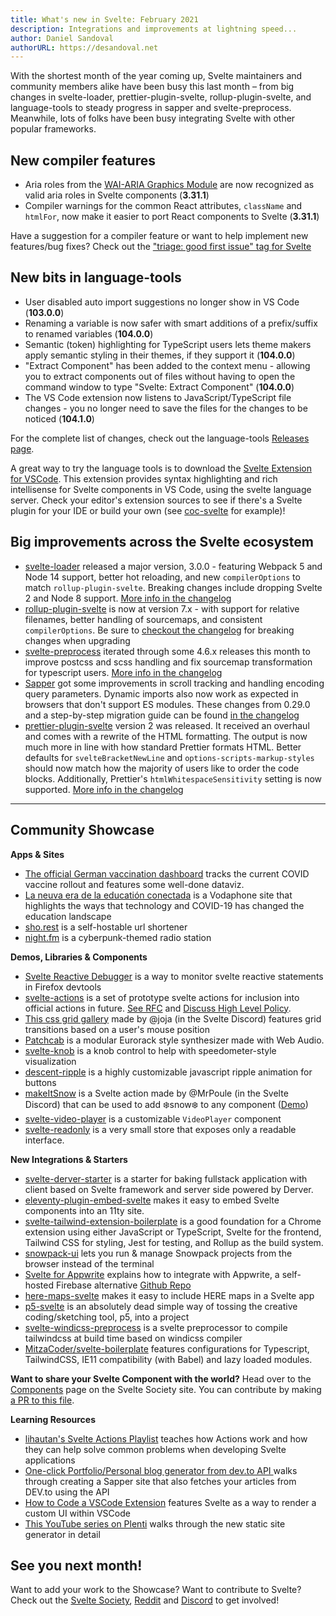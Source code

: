 ```yaml
---
title: What's new in Svelte: February 2021
description: Integrations and improvements at lightning speed...
author: Daniel Sandoval
authorURL: https://desandoval.net
---
```


With the shortest month of the year coming up, Svelte maintainers and community members alike have been busy this last month – from big changes in svelte-loader, prettier-plugin-svelte, rollup-plugin-svelte, and language-tools to steady progress in sapper and svelte-preprocess. Meanwhile, lots of folks have been busy integrating Svelte with other popular frameworks.

## New compiler features
- Aria roles from the [WAI-ARIA Graphics Module](https://www.w3.org/TR/graphics-aria-1.0/#role_definitions) are now recognized as valid aria roles in Svelte components (**3.31.1**)
- Compiler warnings for the common React attributes, `className` and `htmlFor`, now make it easier to port React components to Svelte (**3.31.1**)

Have a suggestion for a compiler feature or want to help implement new features/bug fixes? Check out the ["triage: good first issue" tag for Svelte](https://github.com/sveltejs/svelte/issues?q=is%3Aopen+is%3Aissue+label%3A%22triage%3A+good+first+issue%22)


## New bits in language-tools

- User disabled auto import suggestions no longer show in VS Code (**103.0.0**)
- Renaming a variable is now safer with smart additions of a prefix/suffix to renamed variables (**104.0.0**)
- Semantic (token) highlighting for TypeScript users lets theme makers apply semantic styling in their themes, if they support it (**104.0.0**)
- "Extract Component" has been added to the context menu - allowing you to extract components out of files without having to open the command window to type "Svelte: Extract Component" (**104.0.0**)
- The VS Code extension now listens to JavaScript/TypeScript file changes - you no longer need to save the files for the changes to be noticed (**104.1.0**)

For the complete list of changes, check out the language-tools [Releases page](https://github.com/sveltejs/language-tools/releases).

A great way to try the language tools is to download the [Svelte Extension for VSCode](https://marketplace.visualstudio.com/items?itemName=svelte.svelte-vscode). This extension provides syntax highlighting and rich intellisense for Svelte components in VS Code, using the svelte language server. Check your editor's extension sources to see if there's a Svelte plugin for your IDE or build your own (see [coc-svelte](https://github.com/coc-extensions/coc-svelte) for example)!

## Big improvements across the Svelte ecosystem

- [svelte-loader](https://github.com/sveltejs/svelte-loader) released a major version, 3.0.0 - featuring Webpack 5 and Node 14 support, better hot reloading, and new `compilerOptions` to match `rollup-plugin-svelte`. Breaking changes include dropping Svelte 2 and Node 8 support. [More info in the changelog](https://github.com/sveltejs/svelte-loader/blob/master/CHANGELOG.md)
- [rollup-plugin-svelte](https://github.com/sveltejs/rollup-plugin-svelte) is now at version 7.x - with support for relative filenames, better handling of sourcemaps, and consistent `compilerOptions`. Be sure to [checkout the changelog](https://github.com/sveltejs/rollup-plugin-svelte/blob/master/CHANGELOG.md) for breaking changes when upgrading
- [svelte-preprocess](https://github.com/sveltejs/svelte-preprocess) iterated through some 4.6.x releases this month to improve postcss and scss handling and fix sourcemap transformation for typescript users. [More info in the changelog](https://github.com/sveltejs/svelte-preprocess/blob/main/CHANGELOG.md)
- [Sapper](https://github.com/sveltejs/sapper) got some improvements in scroll tracking and handling encoding query parameters. Dynamic imports also now work as expected in browsers that don't support ES modules. These changes from 0.29.0 and a step-by-step migration guide can be found [in the changelog](https://github.com/sveltejs/sapper/blob/master/CHANGELOG.md)
- [prettier-plugin-svelte](https://github.com/sveltejs/prettier-plugin-svelte) version 2 was released. It received an overhaul and comes with a rewrite of the HTML formatting. The output is now much more in line with how standard Prettier formats HTML. Better defaults for `svelteBracketNewLine` and `options-scripts-markup-styles` should now match how the majority of users like to order the code blocks. Additionally, Prettier's `htmlWhitespaceSensitivity` setting is now supported. [More info in the changelog](https://github.com/sveltejs/prettier-plugin-svelte/blob/master/CHANGELOG.md)

---

## Community Showcase

**Apps & Sites**

- [The official German vaccination dashboard](https://impfdashboard.de/) tracks the current COVID vaccine rollout and features some well-done dataviz.
- [La neuva era de la educatión conectada](https://elfuturoesapasionante.vodafone.es/especiales/educacion-conectada/) is a Vodaphone site that highlights the ways that technology and COVID-19 has changed the education landscape
- [sho.rest](https://github.com/Melonai/shorest) is a self-hostable url shortener
- [night.fm](https://night.fm/) is a cyberpunk-themed radio station


**Demos, Libraries & Components**

- [Svelte Reactive Debugger](https://addons.mozilla.org/en-US/firefox/addon/svelte-reactive-debugger/) is a way to monitor svelte reactive statements in Firefox devtools
- [svelte-actions](https://github.com/sw-yx/svelte-actions) is a set of prototype svelte actions for inclusion into official actions in future. [See RFC](https://github.com/sveltejs/rfcs/pull/24) and [Discuss High Level Policy](https://github.com/sw-yx/svelte-actions/issues/7).
- [This css grid gallery](https://svelte.dev/repl/3a1b7fae13b242fe9cd4a4f7aa092fa4?version=3.31.2) made by @joja (in the Svelte Discord) features grid transitions based on a user's mouse position
- [Patchcab](https://github.com/spectrome/patchcab) is a modular Eurorack style synthesizer made with Web Audio.
- [svelte-knob](https://github.com/MelihAltintas/svelte-knob) is a knob control to help with speedometer-style visualization
- [descent-ripple](https://github.com/micha-lmxt/descent-ripple) is a highly customizable javascript ripple animation for buttons
- [makeItSnow](https://github.com/florianlouvet/make-it-snow/blob/main/makeItSnowAction.js) is a Svelte action made by @MrPoule (in the Svelte Discord) that can be used to add ❄️snow❄️ to any component ([Demo](https://svelte.dev/repl/de5223beb45540a5a11c9bd7b318304f?version=3.31.2))
- [svelte-video-player](https://github.com/meigo/svelte-video-player) is a customizable `VideoPlayer` component
- [svelte-readonly](https://github.com/Crisfole/svelte-readonly) is a very small store that exposes only a readable interface.


**New Integrations & Starters**
- [svelte-derver-starter](https://github.com/AlexxNB/svelte-derver-starter) is a starter for baking fullstack application with client based on Svelte framework and server side powered by Derver.
- [eleventy-plugin-embed-svelte](https://github.com/shalomscott/eleventy-plugin-embed-svelte) makes it easy to embed Svelte components into an 11ty site.
- [svelte-tailwind-extension-boilerplate](https://github.com/kyrelldixon/svelte-tailwind-extension-boilerplate) is a good foundation for a Chrome extension using either JavaScript or TypeScript, Svelte for the frontend, Tailwind CSS for styling, Jest for testing, and Rollup as the build system.
- [snowpack-ui](https://github.com/rajasegar/snowpack-ui) lets you run & manage Snowpack projects from the browser instead of the terminal
- [Svelte for Appwrite](https://dev.to/torstendittmann/svelte-for-appwrite-4fkg) explains how to integrate with Appwrite, a self-hosted Firebase alternative [Github Repo](https://github.com/appwrite/sdk-for-svelte)
- [here-maps-svelte](https://github.com/peopledrivemecrazy/here-maps-svelte) makes it easy to include HERE maps in a Svelte app
- [p5-svelte](https://github.com/tonyketcham/p5-svelte) is an absolutely dead simple way of tossing the creative coding/sketching tool, p5, into a project
- [svelte-windicss-preprocess](https://github.com/voorjaar/svelte-windicss-preprocess) is a svelte preprocessor to compile tailwindcss at build time based on windicss compiler
- [MitzaCoder/svelte-boilerplate](https://github.com/MitzaCoder/svelte-boilerplate) features configurations for Typescript, TailwindCSS, IE11 compatibility (with Babel) and lazy loaded modules.

**Want to share your Svelte Component with the world?** Head over to the [Components](https://sveltesociety.dev/components) page on the Svelte Society site. You can contribute by making [a PR to this file](https://github.com/svelte-society/sveltesociety.dev/blob/master/src/pages/components/components.json).

**Learning Resources**

- [lihautan's Svelte Actions Playlist](https://www.youtube.com/watch?v=ciaMT_MswzE&list=PLoKaNN3BjQX3Gl14MBygFf8buPIw9pAeK) teaches how Actions work and how they can help solve common problems when developing Svelte applications
- [One-click Portfolio/Personal blog generator from dev.to API ](https://dev.to/shriji/one-click-portfolio-personal-blog-generator-from-dev-to-api-3apb) walks through creating a Sapper site that also fetches your articles from DEV.to using the API
- [How to Code a VSCode Extension](https://www.youtube.com/watch?v=a5DX5pQ9p5M) features Svelte as a way to render a custom UI within VSCode
- [This YouTube series on Plenti](https://www.youtube.com/watch?v=wyNC7R_VVyQ&list=PLbWvcwWtuDm12y3Hye6oKDwI2gAS0ccHW) walks through the new static site generator in detail

## See you next month!

Want to add your work to the Showcase? Want to contribute to Svelte? Check out the [Svelte Society](https://sveltesociety.dev/), [Reddit](https://www.reddit.com/r/sveltejs/) and [Discord](https://discord.com/invite/yy75DKs) to get involved!
